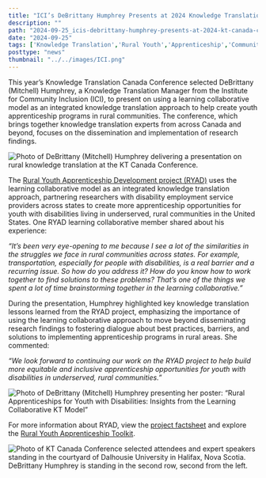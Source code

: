 ```yaml
---
title: "ICI’s DeBrittany Humphrey Presents at 2024 Knowledge Translation Canada Conference"
description: ""
path: "2024-09-25_icis-debrittany-humphrey-presents-at-2024-kt-canada-conference.md"
date: "2024-09-25"
tags: ['Knowledge Translation','Rural Youth','Apprenticeship','Community Inclusion','DeBrittany Mitchell']
posttype: "news"
thumbnail: "../../images/ICI.png"
---
```


This year’s Knowledge Translation Canada Conference selected DeBrittany (Mitchell) Humphrey, a Knowledge Translation Manager from the Institute for Community Inclusion (ICI), to present on using a learning collaborative model as an integrated knowledge translation approach to help create youth apprenticeship programs in rural communities. The conference, which brings together knowledge translation experts from across Canada and beyond, focuses on the dissemination and implementation of research findings.

![Photo of DeBrittany (Mitchell) Humphrey delivering a presentation on rural knowledge translation at the KT Canada Conference.](/images/debrittany-presenting-rural-knowledge-translation-kt-conference-2024.jpeg "Photo of DeBrittany (Mitchell) Humphrey delivering a presentation on rural knowledge translation at the KT Canada Conference.")

The [Rural Youth Apprenticeship Development project (RYAD)](https://www.explorevr.org/rural-youth-apprenticeship-development-project-ryad-learning-collaborative-request-participation) uses the learning collaborative model as an integrated knowledge translation approach, partnering researchers with disability employment service providers across states to create more apprenticeship opportunities for youth with disabilities living in underserved, rural communities in the United States. One RYAD learning collaborative member shared about his experience:

*“It’s been very eye-opening to me because I see a lot of the similarities in the struggles we face in rural communities across states. For example, transportation, especially for people with disabilities, is a real barrier and a recurring issue. So how do you address it? How do you know how to work together to find solutions to these problems? That’s one of the things we spent a lot of time brainstorming together in the learning collaborative.”*

During the presentation, Humphrey highlighted key knowledge translation lessons learned from the RYAD project, emphasizing the importance of using the learning collaborative approach to move beyond disseminating research findings to fostering dialogue about best practices, barriers, and solutions to implementing apprenticeship programs in rural areas. She commented:

*“We look forward to continuing our work on the RYAD project to help build more equitable and inclusive apprenticeship opportunities for youth with disabilities in underserved, rural communities.”*

![Photo of DeBrittany (Mitchell) Humphrey presenting her poster: “Rural Apprenticeships for Youth with Disabilities: Insights from the Learning Collaborative KT Model”](/images/debrittany-presenting-kt-model-2024.jpeg "Photo of DeBrittany (Mitchell) Humphrey presenting her poster: “Rural Apprenticeships for Youth with Disabilities: Insights from the Learning Collaborative KT Model")

For more information about RYAD, view the [project factsheet](https://www.explorevr.org/sites/explorevr.org/files/files/RYAD_fact%20sheet4%20(2).pdf) and explore the [Rural Youth Apprenticeship Toolkit](https://www.explorevr.org/toolkits/rural-youth-apprenticeship-toolkit).

![Photo of KT Canada Conference selected attendees and expert speakers standing in the courtyard of Dalhousie University in Halifax, Nova Scotia. DeBrittany Humphrey is standing in the second row, second from the left.](/images/kt-canada-conference-group-photo-2024.jpeg "Photo of KT Canada Conference selected attendees and expert speakers standing in the courtyard of Dalhousie University in Halifax, Nova Scotia. DeBrittany Humphrey is standing in the second row, second from the left.")
